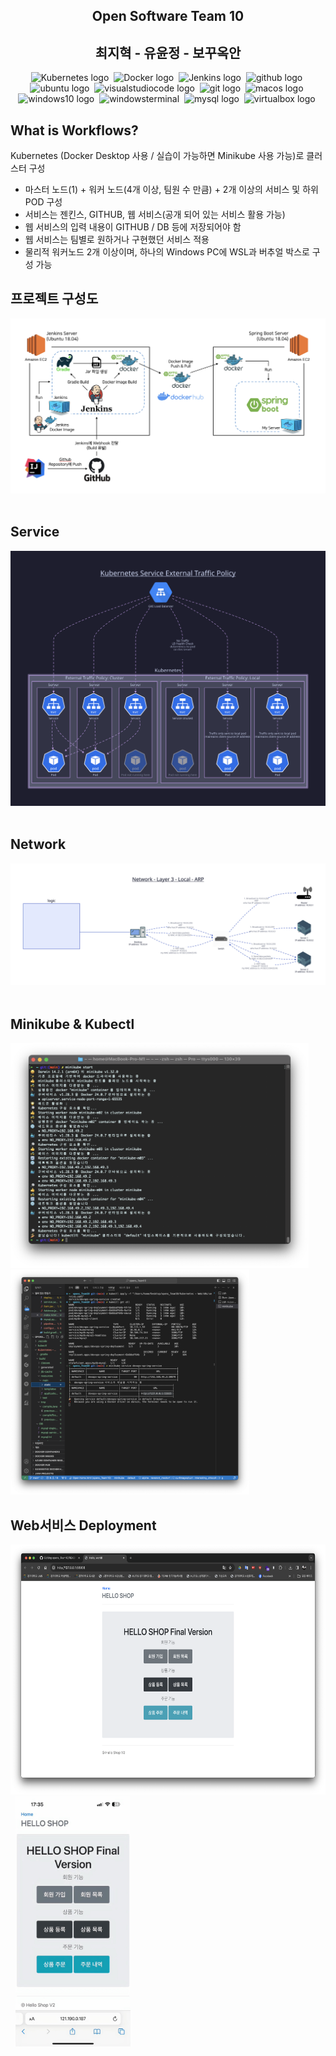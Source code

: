 <h2 align="center"> Open Software Team 10 </h2>
<h2 align="center">  최지혁 - 유윤정 - 보꾸옥안 </h2>
  <div align="center">
    <span><img src="https://img.shields.io/badge/Kubernetes-282C34?logo=kubernetes&logoColor=0000FF" alt="Kubernetes logo" title="Kubernetes" height="25" /></span>&nbsp;
    <span><img src="https://img.shields.io/badge/Docker-282C34?logo=docker&logoColor=2496ED" alt="Docker logo" title="Docker" height="25" /></span>&nbsp;
    <span><img src="https://img.shields.io/badge/Jenkins-282C34?logo=jenkins&logoColor=EEEEEE" alt="Jenkins logo" title="Docker" height="25" /></span>&nbsp;
    <span><img src="https://img.shields.io/badge/Github-282C34?logo=github&logoColor=181717" alt="github logo" title="github" height="25" /></span>&nbsp;</div>
  <div align="center">
    <span><img src="https://img.shields.io/badge/Ubuntu-282C34?logo=ubuntu&logoColor=E95420" alt="ubuntu logo" title="ubuntu" height="25" /></span>&nbsp;
    <span><img src="https://img.shields.io/badge/Visual studio code-282C34?logo=visualstudiocode&logoColor=2496ED" alt="visualstudiocode logo" title="visualstudiocode" height="25" /></span>&nbsp;
    <span><img src="https://img.shields.io/badge/Git-282C34?logo=git&logoColor=F05032" alt="git logo" title="git" height="25" /></span>&nbsp;
    <span><img src="https://img.shields.io/badge/MacOs-282C34?logo=macos&logoColor=000000" alt="macos logo" title="macos" height="25" /></span>&nbsp;
    <span><img src="https://img.shields.io/badge/Windows 10-282C34?logo=windows10&logoColor=0078D6" alt="windows10 logo" title="windows10" height="25" /></span>&nbsp;
    <span><img src="https://img.shields.io/badge/Terminal-282C34?logo=windowsterminal&logoColor=4D4D4D" alt="windowsterminal" title="windowsterminal" height="25" /></span>&nbsp;
    <span><img src="https://img.shields.io/badge/MySQL-282C34?logo=mysql&logoColor=4479A1" alt="mysql logo" title="mysql" height="25" /></span>&nbsp;
    <span><img src="https://img.shields.io/badge/VirtualBox-282C34?logo=virtualbox&logoColor=183A61" alt="virtualbox logo" title="virtualbox" height="25" /></span>&nbsp;
  </div>
    
## What is Workflows?
 Kubernetes (Docker Desktop 사용 / 실습이 가능하면 Minikube 사용 가능)로 클러스터 구성
- 마스터 노드(1) + 워커 노드(4개 이상, 팀원 수 만큼) + 2개 이상의 서비스 및 하위 POD 구성 
- 서비스는 젠킨스, GITHUB, 웹 서비스(공개 되어 있는 서비스 활용 가능)
- 웹 서비스의 입력 내용이 GITHUB / DB 등에 저장되어야 함
- 웹 서비스는 팀별로 원하거나 구현했던 서비스 적용
- 물리적 워커노드 2개 이상이며, 하나의 Windows PC에 WSL과 버추얼 박스로 구성 가능
  
<h2 align="left"> 프로젝트 구성도  </h2>
    <span><img src="https://github.com/mitsumi73/kubectl/blob/main/img.png"/></span>&nbsp;
<h2 align="left"> Service </h2>
    <span><img src="https://github.com/mitsumi73/kubectl/blob/main/kubernetes_external_traffic_policy.svg"/></span>&nbsp;
<h2 align="left"> Network </h2>
    <span><img src="https://github.com/mitsumi73/kubectl/blob/main/network_layer3_local.svg"/></span>&nbsp;
<h2 align="left"> Minikube & Kubectl </h2>
    <span><img src="https://github.com/mitsumi73/kubectl/blob/main/minikube.png" height="360"/></span>&nbsp;
    <span><img src="https://github.com/mitsumi73/kubectl/blob/main/%EC%8A%A4%ED%81%AC%EB%A6%B0%EC%83%B7%202023-12-21%20%EC%98%A4%EC%A0%84%2010.50.33.png" height="360"/></span>&nbsp;
<h2 align="left"> Web서비스 Deployment </h2>
    <span><img src="https://github.com/mitsumi73/kubectl/blob/main/2.png" height="400"/></span>&nbsp;
    <span><img src="https://github.com/mitsumi73/kubectl/blob/main/KakaoTalk_Image_2023-12-21-22-43-09.jpeg" height="400"/></span>&nbsp;
